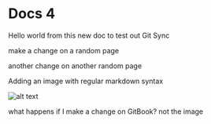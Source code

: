 # Docs 4

Hello world from this new doc to test out Git Sync

make a change on a random page

another change on another random page

Adding an image with regular markdown syntax

![alt text](https://2775338190-files.gitbook.io/\~/files/v0/b/gitbook-x-prod.appspot.com/o/spaces%2FNkEGS7hzeqa35sMXQZ4X%2Fuploads%2F8RvuWOeJDqVN53Shsnum%2Fimage-resizing.png?alt=media\&token=7775292c-ca1a-4391-92b0-7633f1097143)

what happens if I make a change on  GitBook? not the image
